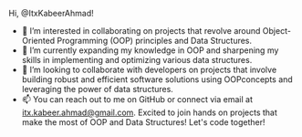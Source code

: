 Hi, @ItxKabeerAhmad!
- 👀 I’m interested in collaborating on projects that revolve around Object-Oriented Programming (OOP) principles and Data Structures.
- 🌱 I’m currently expanding my knowledge in OOP and sharpening my skills in implementing and optimizing various data structures.
- 💞️ I’m looking to collaborate with developers on projects that involve building robust and efficient software solutions using OOPconcepts and leveraging the power of data structures.
- 📫 You can reach out to me on GitHub or connect via email at itx.kabeer.ahmad@gmail.com.
Excited to join hands on projects that make the most of OOP and Data Structures! Let's code together!
